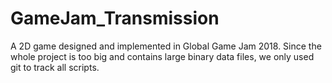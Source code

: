 # GameJam_Transmission
A 2D game designed and implemented in Global Game Jam 2018.
Since the whole project is too big and contains large binary data files, we only used git to track all scripts.
